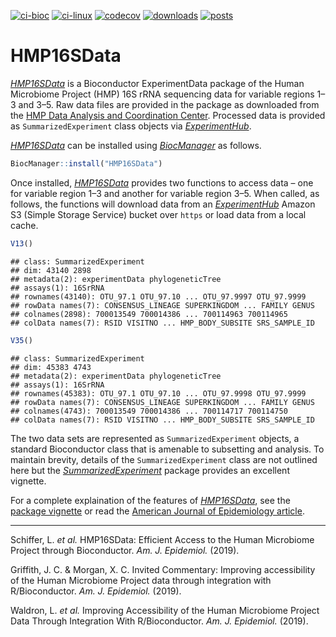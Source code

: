 [![ci-bioc](https://tinyurl.com/yc58tygg)](https://tinyurl.com/ybfcpt7k)
[![ci-linux](https://tinyurl.com/y7wya2kf)](https://tinyurl.com/ybau2brs)
[![codecov](https://tinyurl.com/ybz2mbgr)](https://tinyurl.com/yaym7qav)
[![downloads](https://tinyurl.com/y5qkuahp)](https://tinyurl.com/yazcgxmt)
[![posts](https://tinyurl.com/ybgst9we)](https://tinyurl.com/yd3p9xh8)

# HMP16SData

*[HMP16SData](https://bioconductor.org/packages/HMP16SData)* is a Bioconductor
ExperimentData package of the Human Microbiome Project (HMP) 16S rRNA sequencing
data for variable regions 1–3 and 3–5. Raw data files are provided in the
package as downloaded from the
[HMP Data Analysis and Coordination Center](https://tinyurl.com/y7ev836z).
Processed data is provided as `SummarizedExperiment` class objects via
*[ExperimentHub](https://bioconductor.org/packages/ExperimentHub)*.

*[HMP16SData](https://bioconductor.org/packages/HMP16SData)* can be installed
using *[BiocManager](https://cran.r-project.org/package=BiocManager)* as
follows.

```r
BiocManager::install("HMP16SData")
```

Once installed, *[HMP16SData](https://bioconductor.org/packages/HMP16SData)*
provides two functions to access data – one for variable region 1–3 and another
for variable region 3–5. When called, as follows, the functions will download
data from an *[ExperimentHub](https://bioconductor.org/packages/ExperimentHub)*
Amazon S3 (Simple Storage Service) bucket over `https` or load data from a local
cache.

```r
V13()
```

```
## class: SummarizedExperiment
## dim: 43140 2898
## metadata(2): experimentData phylogeneticTree
## assays(1): 16SrRNA
## rownames(43140): OTU_97.1 OTU_97.10 ... OTU_97.9997 OTU_97.9999
## rowData names(7): CONSENSUS_LINEAGE SUPERKINGDOM ... FAMILY GENUS
## colnames(2898): 700013549 700014386 ... 700114963 700114965
## colData names(7): RSID VISITNO ... HMP_BODY_SUBSITE SRS_SAMPLE_ID
```

```r
V35()
```

```
## class: SummarizedExperiment
## dim: 45383 4743
## metadata(2): experimentData phylogeneticTree
## assays(1): 16SrRNA
## rownames(45383): OTU_97.1 OTU_97.10 ... OTU_97.9998 OTU_97.9999
## rowData names(7): CONSENSUS_LINEAGE SUPERKINGDOM ... FAMILY GENUS
## colnames(4743): 700013549 700014386 ... 700114717 700114750
## colData names(7): RSID VISITNO ... HMP_BODY_SUBSITE SRS_SAMPLE_ID
```

The two data sets are represented as `SummarizedExperiment` objects, a standard
Bioconductor class that is amenable to subsetting and analysis. To maintain
brevity, details of the `SummarizedExperiment` class are not outlined here but
the
*[SummarizedExperiment](https://bioconductor.org/packages/SummarizedExperiment)*
package provides an excellent vignette.

For a complete explaination of the features of
*[HMP16SData](https://bioconductor.org/packages/HMP16SData)*, see the
[package vignette](https://tinyurl.com/yaob5n77) or read the [American Journal
of Epidemiology article](https://tinyurl.com/y2o9x257).

---

Schiffer, L. *et al.* HMP16SData: Efficient Access to the Human Microbiome
Project through Bioconductor. *Am. J. Epidemiol.* (2019).

Griffith, J. C. & Morgan, X. C. Invited Commentary: Improving accessibility of
the Human Microbiome Project data through integration with R/Bioconductor. *Am.
J. Epidemiol.* (2019).

Waldron, L. *et al.* Improving Accessibility of the Human Microbiome Project
Data Through Integration With R/Bioconductor. *Am. J. Epidemiol.* (2019).
